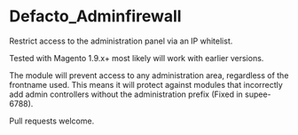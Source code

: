 # Defacto_Adminfirewall

Restrict access to the administration panel via an IP whitelist.

Tested with Magento 1.9.x+ most likely will work with earlier versions.

The module will prevent access to any administration area, regardless of 
the frontname used. This means it will protect against modules that incorrectly
add admin controllers without the administration prefix (Fixed in supee-6788).

Pull requests welcome.